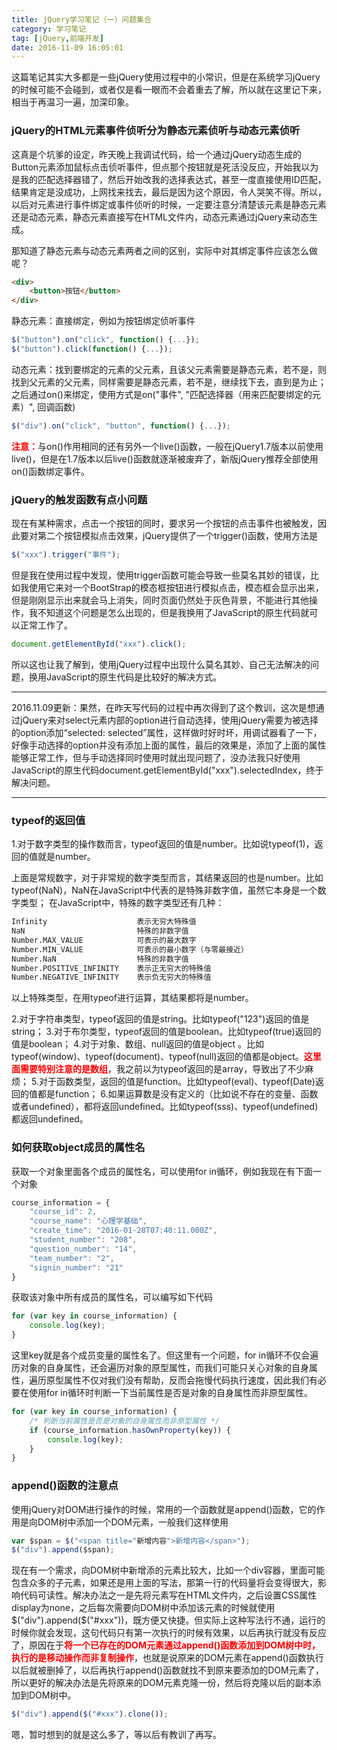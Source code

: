 ```yaml
---
title: jQuery学习笔记（一）问题集合
category: 学习笔记
tag: [jQuery,前端开发]
date: 2016-11-09 16:05:01
---
```


这篇笔记其实大多都是一些jQuery使用过程中的小常识，但是在系统学习jQuery的时候可能不会碰到，或者仅是看一眼而不会着重去了解，所以就在这里记下来，相当于再温习一遍，加深印象。<!--more-->

### jQuery的HTML元素事件侦听分为静态元素侦听与动态元素侦听
这真是个坑爹的设定，昨天晚上我调试代码，给一个通过jQuery动态生成的Button元素添加鼠标点击侦听事件，但点那个按钮就是死活没反应，开始我以为是我的匹配选择器错了，然后开始改我的选择表达式，甚至一度直接使用ID匹配，结果肯定是没成功，上网找来找去，最后是因为这个原因，令人哭笑不得。所以，以后对元素进行事件绑定或事件侦听的时候，一定要注意分清楚该元素是静态元素还是动态元素，静态元素直接写在HTML文件内，动态元素通过jQuery来动态生成。

那知道了静态元素与动态元素两者之间的区别，实际中对其绑定事件应该怎么做呢？
``` html
<div>
    <button>按钮</button>
</div>
```
静态元素：直接绑定，例如为按钮绑定侦听事件
``` JavaScript
$("button").on("click", function() {...});
$("button").click(function() {...});
```
动态元素：找到要绑定的元素的父元素，且该父元素需要是静态元素，若不是，则找到父元素的父元素，同样需要是静态元素，若不是，继续找下去，直到是为止；之后通过on()来绑定，使用方式是on("事件", "匹配选择器（用来匹配要绑定的元素）", 回调函数)
``` JavaScript
$("div").on("click", "button", function() {...});
```
<span style="color: red; font-weight: bold">注意：</span>与on()作用相同的还有另外一个live()函数，一般在jQuery1.7版本以前使用live()，但是在1.7版本以后live()函数就逐渐被废弃了，新版jQuery推荐全部使用on()函数绑定事件。

### jQuery的触发函数有点小问题
现在有某种需求，点击一个按钮的同时，要求另一个按钮的点击事件也被触发，因此要对第二个按钮模拟点击效果，jQuery提供了一个trigger()函数，使用方法是
``` JavaScript
$("xxx").trigger("事件");
```
但是我在使用过程中发现，使用trigger函数可能会导致一些莫名其妙的错误，比如我使用它来对一个BootStrap的模态框按钮进行模拟点击，模态框会显示出来，但是刚刚显示出来就会马上消失，同时页面仍然处于灰色背景，不能进行其他操作，我不知道这个问题是怎么出现的，但是我换用了JavaScript的原生代码就可以正常工作了。
``` JavaScript
document.getElementById("xxx").click();
```
所以这也让我了解到，使用jQuery过程中出现什么莫名其妙、自己无法解决的问题，换用JavaScript的原生代码是比较好的解决方式。

___
2016.11.09更新：果然，在昨天写代码的过程中再次得到了这个教训，这次是想通过jQuery来对select元素内部的option进行自动选择，使用jQuery需要为被选择的option添加“selected: selected”属性，这样做时好时坏，用调试器看了一下，好像手动选择的option并没有添加上面的属性，最后的效果是，添加了上面的属性能够正常工作，但与手动选择同时使用时就出现问题了，没办法我只好使用JavaScript的原生代码document.getElementById("xxx").selectedIndex，终于解决问题。
___

### typeof的返回值
1.对于数字类型的操作数而言，typeof返回的值是number。比如说typeof(1)，返回的值就是number。

上面是常规数字，对于非常规的数字类型而言，其结果返回的也是number。比如typeof(NaN)，NaN在JavaScript中代表的是特殊非数字值，虽然它本身是一个数字类型；
在JavaScript中，特殊的数字类型还有几种：
``` bash
Infinity                    表示无穷大特殊值
NaN                         特殊的非数字值
Number.MAX_VALUE            可表示的最大数字
Number.MIN_VALUE            可表示的最小数字（与零最接近）
Number.NaN                  特殊的非数字值
Number.POSITIVE_INFINITY    表示正无穷大的特殊值
Number.NEGATIVE_INFINITY    表示负无穷大的特殊值
```
以上特殊类型，在用typeof进行运算，其结果都将是number。

2.对于字符串类型，typeof返回的值是string。比如typeof("123")返回的值是string；
3.对于布尔类型，typeof返回的值是boolean。比如typeof(true)返回的值是boolean；
4.对于对象、数组、null返回的值是object 。比如typeof(window)、typeof(document)、typeof(null)返回的值都是object。<span style="color: red; font-weight: bold">这里面需要特别注意的是数组</span>，我之前以为typeof返回的是array，导致出了不少麻烦；
5.对于函数类型，返回的值是function。比如typeof(eval)、typeof(Date)返回的值都是function；
6.如果运算数是没有定义的（比如说不存在的变量、函数或者undefined），都将返回undefined。比如typeof(sss)、typeof(undefined)都返回undefined。

### 如何获取object成员的属性名
获取一个对象里面各个成员的属性名，可以使用for in循环，例如我现在有下面一个对象
``` JavaScript
course_information = {
    "course_id": 2,
    "course_name": "心理学基础",
    "create_time": "2016-01-28T07:40:11.000Z",
    "student_number": "208",
    "question_number": "14",
    "team_number": "2",
    "signin_number": "21"
}
```
获取该对象中所有成员的属性名，可以编写如下代码
``` JavaScript
for (var key in course_information) {
    console.log(key);
}
```
这里key就是各个成员变量的属性名了。但这里有一个问题，for in循环不仅会遍历对象的自身属性，还会遍历对象的原型属性，而我们可能只关心对象的自身属性，遍历原型属性不仅对我们没有帮助，反而会拖慢代码执行速度，因此我们有必要在使用for in循环时判断一下当前属性是否是对象的自身属性而非原型属性。
``` JavaScript
for (var key in course_information) {
    /* 判断当前属性是否是对象的自身属性而非原型属性 */
    if (course_information.hasOwnProperty(key)) {
        console.log(key);
    }
}
```

### append()函数的注意点
使用jQuery对DOM进行操作的时候，常用的一个函数就是append()函数，它的作用是向DOM树中添加一个DOM元素，一般我们这样使用
``` JavaScript
var $span = $("<span title="新增内容">新增内容</span>");
$("div").append($span);
```
现在有一个需求，向DOM树中新增添的元素比较大，比如一个div容器，里面可能包含众多的子元素，如果还是用上面的写法，那第一行的代码量将会变得很大，影响代码可读性。解决办法之一是先将元素写在HTML文件内，之后设置CSS属性display为none，之后每次需要向DOM树中添加该元素的时候就使用$("div").append($("#xxx"))，既方便又快捷。但实际上这种写法行不通，运行的时候你就会发现，这句代码只有第一次执行的时候有效果，以后再执行就没有反应了，原因在于<span style="color: red; font-weight: bold">将一个已存在的DOM元素通过append()函数添加到DOM树中时，执行的是移动操作而非复制操作</span>，也就是说原来的DOM元素在append()函数执行以后就被删掉了，以后再执行append()函数就找不到原来要添加的DOM元素了，所以更好的解决办法是先将原来的DOM元素克隆一份，然后将克隆以后的副本添加到DOM树中。
``` JavaScript
$("div").append($("#xxx").clone());
```

嗯，暂时想到的就是这么多了，等以后有教训了再写。